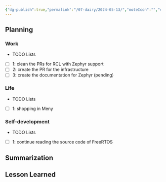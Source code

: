 ```yaml
---
{"dg-publish":true,"permalink":"/07-dairy/2024-05-13/","noteIcon":"","created":"2024-05-13T06:43:17.126+02:00","updated":"2024-05-13T06:56:19.889+02:00"}
---
```


## Planning 
### Work
- TODO Lists
- [ ] 1: clean the PRs for RCL with Zephyr support
- [ ] 2: create the PR for the infrastructure
- [ ] 3: create the documentation for Zephyr (pending)
### Life
- TODO Lists
- [ ] 1: shopping in Meny
### Self-development
- TODO Lists
- [ ] 1: continue reading the source code of FreeRTOS
## Summarization

## Lesson Learned

